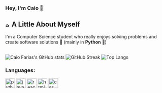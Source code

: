 ### Hey, I'm Caio 🍃

## <img height="15" alt="about" src="https://cdn.discordapp.com/attachments/754089471670091800/1074151175101882458/Desktop_-_3.png"> A Little About Myself  

I'm a Computer Science student who really enjoys solving problems and create software solutions :robot: (mainly in **Python** :snake:)  
<br>



![Caio Farias's GitHub stats](https://github-readme-stats.vercel.app/api?username=caio-farias21&show_icons=true&theme=merko&hide_border=true&count_private=true&card_width=494px)
![GitHub Streak](https://github-readme-streak-stats.herokuapp.com?user=caio-farias21&theme=merko&hide_border=true&border_radius=5)
![Top Langs](https://github-readme-stats.vercel.app/api/top-langs/?username=caio-farias21&layout=compact&show_icons=true&theme=merko&hide_border=true&card_width=494px)

### **Languages:**

<div align="left">
<img height="30" alt="python" src="https://cdn.discordapp.com/attachments/754089471670091800/1074155874672726127/Group_4_1.png">
<img height="30" alt="javascript" src="https://cdn.discordapp.com/attachments/754089471670091800/1074155874467196968/Group_5_1.png">
<img height="30" alt="react" src="https://cdn.discordapp.com/attachments/754089471670091800/1074155874257473607/Group_6_1.png">
<img height="30" alt="html5" src="https://cdn.discordapp.com/attachments/754089471670091800/1074155874047774720/Group_7_1.png">
<img height="30" alt="css" src="https://cdn.discordapp.com/attachments/754089471670091800/1074155873804496987/Group_11_1.png">
</div>

<!--
#### Social
[![Linkedin](https://img.shields.io/badge/LinkedIn-0077B5?style=flat&logo=linkedin&logoColor=white)](https://www.linkedin.com/in/caio-farias-359b46245/)
-->

